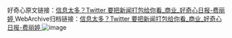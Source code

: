 好奇心原文链接：[信息太多？Twitter 要把新闻打包给你看_商业_好奇心日报-费丽婷 ](https://www.qdaily.com/articles/11189.html)
WebArchive归档链接：[信息太多？Twitter 要把新闻打包给你看_商业_好奇心日报-费丽婷 ](http://web.archive.org/web/20190623163850/https://www.qdaily.com/articles/11189.html)
![image](http://ww3.sinaimg.cn/large/007d5XDply1g3wgh4we5uj30u039z1kx)